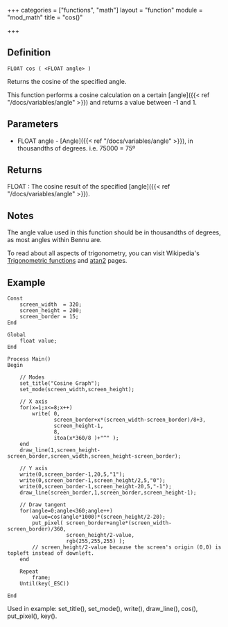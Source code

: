 +++
categories = ["functions", "math"]
layout = "function"
module = "mod_math"
title = "cos()"

+++

## Definition

    FLOAT cos ( <FLOAT angle> )

Returns the cosine of the specified angle.

This function performs a cosine calculation on a certain [angle]({{< ref "/docs/variables/angle" >}}) and returns a value between -1 and 1.

## Parameters

- FLOAT angle - [Angle]({{< ref "/docs/variables/angle" >}}), in thousandths of degrees. i.e. 75000 = 75º

## Returns

FLOAT : The cosine result of the specified [angle]({{< ref "/docs/variables/angle" >}}).

## Notes

The angle value used in this function should be in thousandths of degrees, as most angles within Bennu are.

To read about all aspects of trigonometry, you can visit Wikipedia's [Trigonometric functions](https://en.wikipedia.org/wiki/Trigonometric_functions) and [atan2](https://en.wikipedia.org/wiki/Atan2) pages.

## Example

```
Const
    screen_width  = 320;
    screen_height = 200;
    screen_border = 15;
End

Global
    float value;
End

Process Main()
Begin

    // Modes
    set_title("Cosine Graph");
    set_mode(screen_width,screen_height);

    // X axis
    for(x=1;x<=8;x++)
        write( 0,
               screen_border+x*(screen_width-screen_border)/8+3,
               screen_height-1,
               8,
               itoa(x*360/8 )+"^" );
    end
    draw_line(1,screen_height-screen_border,screen_width,screen_height-screen_border);

    // Y axis
    write(0,screen_border-1,20,5,"1");
    write(0,screen_border-1,screen_height/2,5,"0");
    write(0,screen_border-1,screen_height-20,5,"-1");
    draw_line(screen_border,1,screen_border,screen_height-1);

    // Draw tangent
    for(angle=0;angle<360;angle++)
        value=cos(angle*1000)*(screen_height/2-20);
        put_pixel( screen_border+angle*(screen_width-screen_border)/360,
                   screen_height/2-value,
                   rgb(255,255,255) );
        // screen_height/2-value because the screen's origin (0,0) is topleft instead of downleft.
    end

    Repeat
        frame;
    Until(key(_ESC))

End
```

Used in example: set_title(), set_mode(), write(), draw_line(), cos(), put_pixel(), key().

